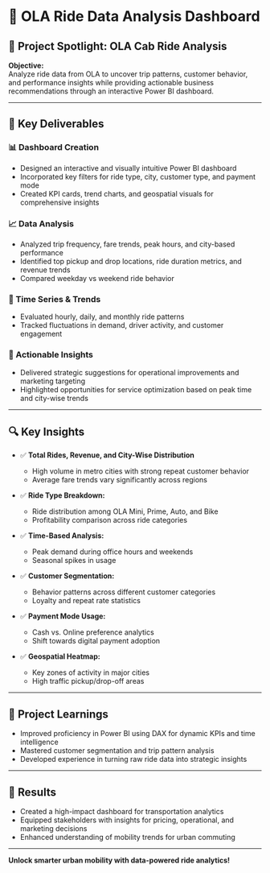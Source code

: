 
# 🚗 OLA Ride Data Analysis Dashboard


## 📌 Project Spotlight: OLA Cab Ride Analysis

**Objective:**  
Analyze ride data from OLA to uncover trip patterns, customer behavior, and performance insights while providing actionable business recommendations through an interactive Power BI dashboard.

---

## 🎯 Key Deliverables

### 📊 Dashboard Creation
- Designed an interactive and visually intuitive Power BI dashboard
- Incorporated key filters for ride type, city, customer type, and payment mode
- Created KPI cards, trend charts, and geospatial visuals for comprehensive insights

### 📈 Data Analysis
- Analyzed trip frequency, fare trends, peak hours, and city-based performance
- Identified top pickup and drop locations, ride duration metrics, and revenue trends
- Compared weekday vs weekend ride behavior

### 📅 Time Series & Trends
- Evaluated hourly, daily, and monthly ride patterns
- Tracked fluctuations in demand, driver activity, and customer engagement

### 📌 Actionable Insights
- Delivered strategic suggestions for operational improvements and marketing targeting
- Highlighted opportunities for service optimization based on peak time and city-wise trends

---

## 🔍 Key Insights

- ✅ **Total Rides, Revenue, and City-Wise Distribution**
  - High volume in metro cities with strong repeat customer behavior
  - Average fare trends vary significantly across regions

- ✅ **Ride Type Breakdown:**
  - Ride distribution among OLA Mini, Prime, Auto, and Bike
  - Profitability comparison across ride categories

- ✅ **Time-Based Analysis:**
  - Peak demand during office hours and weekends
  - Seasonal spikes in usage

- ✅ **Customer Segmentation:**
  - Behavior patterns across different customer categories
  - Loyalty and repeat rate statistics

- ✅ **Payment Mode Usage:**
  - Cash vs. Online preference analytics
  - Shift towards digital payment adoption

- ✅ **Geospatial Heatmap:**
  - Key zones of activity in major cities
  - High traffic pickup/drop-off areas

---

## 📘 Project Learnings

- Improved proficiency in Power BI using DAX for dynamic KPIs and time intelligence
- Mastered customer segmentation and trip pattern analysis
- Developed experience in turning raw ride data into strategic insights

---

## 🏁 Results

- Created a high-impact dashboard for transportation analytics
- Equipped stakeholders with insights for pricing, operational, and marketing decisions
- Enhanced understanding of mobility trends for urban commuting

---

**Unlock smarter urban mobility with data-powered ride analytics!**

